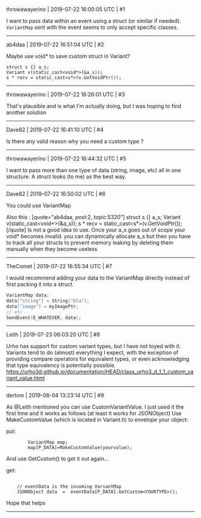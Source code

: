 throwawayerino | 2019-07-22 16:00:05 UTC | #1

I want to pass data within an event using a struct (or similar if needed). `VariantMap` sent with the event seems to only accept specific classes.

-------------------------

ab4daa | 2019-07-22 16:51:04 UTC | #2

Maybe use void* to save custom struct in Variant?

    struct s {} a_s;
	Variant v(static_cast<void*>(&a_s));
	s * recv = static_cast<s*>(v.GetVoidPtr());

-------------------------

throwawayerino | 2019-07-22 16:26:01 UTC | #3

That's plausible and is what I'm actually doing, but I was hoping to find another solution

-------------------------

Dave82 | 2019-07-22 16:41:10 UTC | #4

Is there any valid reason why you need a custom type ?

-------------------------

throwawayerino | 2019-07-22 16:44:32 UTC | #5

I want to pass more than one type of data (string, image, etc) all in one structure. A struct looks (to me) as the best way.

-------------------------

Dave82 | 2019-07-22 16:50:02 UTC | #6

You could use VariantMap

Also this : 
[quote="ab4daa, post:2, topic:5320"]
struct s {} a_s; Variant v(static_cast<void*>(&a_s)); s * recv = static_cast<s*>(v.GetVoidPtr());
[/quote]
Is not a good idea to use. Once your a_s goes out of scope your void* becomes invalid. you can dynamically allocate a_s but then you have to track all your structs to prevent memory leaking by deleting them manually when they become useless

-------------------------

TheComet | 2019-07-22 16:55:34 UTC | #7

I would recommend adding your data to the VariantMap directly instead of first packing it into a struct.

```cpp
VariantMap data;
data["string"] = String("bla");
data["image"] = myImagePtr;
// etc
SendEvent(E_WHATEVER, data);
```

-------------------------

Leith | 2019-07-23 06:03:20 UTC | #8

Urho has support for custom variant types, but I have not toyed with it.
Variants tend to do (almost) everything I expect, with the exception of providing compare operators for equivalent types, or even acknowledging that type equivalency is potentially possible.
<https://urho3d.github.io/documentation/HEAD/class_urho3_d_1_1_custom_variant_value.html>

-------------------------

dertom | 2019-08-04 13:23:14 UTC | #9

As @Leith mentioned you can use CustomVariantValue. I just used it the first time and it works as follows (at least it works for JSONObject) Use MakeCustomValue (which is located in Variant.h) to envelope your object:

put:
```
        VariantMap map;
        map[P_DATA]=MakeCustomValue(yourvalue);
```

And use GetCustom() to get it out again...

get:

```

    // eventData is the incoming VariantMap
    JSONObject data  =  eventData[P_DATA].GetCustom<YOURTYPE>();
```

Hope that helps

-------------------------

